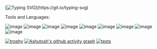 [![Typing SVG](https://readme-typing-svg.demolab.com/?lines=Hello+my+name+is+Afonso+Miranda;)](https://git.io/typing-svg)

Tools and Languages:

![image](https://github.com/AfonsoMiranda02/AfonsoMiranda02/assets/136438509/c6d35fac-b913-4844-959d-d14d2a8c6061)
![image](https://github.com/AfonsoMiranda02/AfonsoMiranda02/assets/136438509/40d0f8e3-b795-42a3-adc7-e5bbd4a72c15)
![image](https://github.com/AfonsoMiranda02/AfonsoMiranda02/assets/136438509/60f3a904-5ea1-4e1f-9c47-0d4ea59a3d7c)
![image](https://github.com/AfonsoMiranda02/AfonsoMiranda02/assets/136438509/94f5ac29-7ef9-4ff6-8ca8-2bd5e7bbc49b)
![image](https://github.com/AfonsoMiranda02/AfonsoMiranda02/assets/136438509/f3d84c92-1f79-4298-84e6-b9fb9eae3b00)
![image](https://github.com/AfonsoMiranda02/AfonsoMiranda02/assets/136438509/c01a2179-1c86-4f28-8409-d1f68ad8519f)
![image](https://github.com/AfonsoMiranda02/AfonsoMiranda02/assets/136438509/16d49529-d919-449c-916e-2b146c9a6b8f)
![image](https://github.com/AfonsoMiranda02/AfonsoMiranda02/assets/136438509/b9a5245a-1c93-4ce4-82c9-84cca2e0dbf8)
![image](https://github.com/AfonsoMiranda02/AfonsoMiranda02/assets/136438509/232b50f9-2e63-4c04-b623-4aed812963c0)


[![trophy](https://github-profile-trophy.vercel.app/?username=AfonsoMiranda02=ryo-ma&theme=dracula)](https://github.com/ryo-ma/github-profile-trophy)
[![Ashutosh's github activity graph](https://github-readme-activity-graph.vercel.app/graph?username=AfonsoMiranda02&theme=react)](https://github.com/ashutosh00710/github-readme-activity-graph)
[![tests](https://github.com/timbrel/GitSavvy/actions/workflows/lint.yml/badge.svg)](https://github.com/timbrel/GitSavvy/actions/workflows/lint.yml)
<!---
![218791674-c52db856-24d2-429f-8867-170c365730d1](https://github.com/AfonsoMiranda02/AfonsoMiranda02/assets/136438509/812ca2d0-3aed-4505-9908-612346118c3e)<svg viewBox="-16 -32 880 192" width="880" height="192" xmlns="http://www.w3.org/2000/svg">
--->
<!--- - 👋 Hello, my name is Afonso Miranda,
- 👀 I’m interested in:
  💻Coding;
  
- 🌱 I’m currently learning ...
- 💞️ I’m looking to collaborate on ...
- 📫 How to reach me ...
- 😄 Pronouns: ...
- ⚡ Fun fact: ...
--->
<!---
AfonsoMiranda02/AfonsoMiranda02 is a ✨ special ✨ repository because its `README.md` (this file) appears on your GitHub profile.
You can click the Preview link to take a look at your changes.
--->
